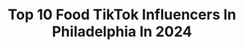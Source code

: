 ---
title: Top 10 Food TikTok Influencers In Philadelphia In 2024
description: >-
  Find top food TikTok influencers in Philadelphia in 2024. Most popular hashtags: #fyp #food #foryou #foryoupage.
platform: TikTok
hits: 10
text_top: Identify the most popular TikTok influencers on inBeat.
text_bottom: Our platform has 10 TikTok influencers like this in Philadelphia, United States for you to work with.
profiles:
  - username: "ogvdp"
    fullname: >-
      aregvdp
    bio: >-
      PENNSYLVANIA TIK TOK IF YOU MADE IT THIS FAR JUST FOLLOW 🇺🇸 USMC VETERAN 🇺🇸
    location: "United States"
    followers: 21800
    engagement: 1024
    commentsToLikes: 0.152958
    id: cka5ytg5pjqrw0i78wkncgd1q
    verified: false
    hashtags: "#fyp, #snow, #friends, #foru"
  - username: "mckayla112"
    fullname: >-
      Mckayla
    bio: >-
      21
    location: "United States"
    followers: 15600
    engagement: 784
    commentsToLikes: 0.048785
    id: ckbbt2i40gkhj0j23a551u5qq
    verified: false
    hashtags: "#cat, #foryoupage, #randonaut, #neverfitin"
  - username: "chrisfralinger"
    fullname: >-
      chrisfralinger
    bio: >-
      🎉Thank you for 15k! 🎉 26 || 📍Philadelphia || 🐶 Carson
    location: "United States"
    followers: 15400
    engagement: 512
    commentsToLikes: 0.019901
    id: ckc8v4mmahs1u0j23brjv4ydg
    verified: false
    hashtags: "#foryou, #foryoupage, #fyp, #taylorswift"
  - username: "the_reeses_guy"
    fullname: >-
      The Reese's Guy
    bio: >-
      CEO of Reese's Cups, Puffs, and Pieces Tag me or use #ReesesGuy 📍Philly
    location: "United States"
    followers: 55800
    engagement: 1692
    commentsToLikes: 0.080780
    id: ck81q1iemf6ct0j785ivh2ptn
    verified: false
    hashtags: "#candy, #reesesguy, #reeses, #philadelphia"
  - username: "chefsam_n"
    fullname: >-
      Sam Nahhas
    bio: >-
      Sam Nahhas Professional pastry chef @ Normandy Farm Hotel شيف حلويات
    location: "United States"
    followers: 204200
    engagement: 420
    commentsToLikes: 0.024636
    id: ck8toyuu5oiqx0j78c4ol0v84
    verified: false
    hashtags: "#cake, #food, #fyp, #sweet"
  - username: "godfatherofmeat"
    fullname: >-
      Godfather of meat
    bio: >-
      CEO of Sandwiches Godfatherofmeat@gmail.com
    location: "United States"
    followers: 199200
    engagement: 779
    commentsToLikes: 0.030522
    id: ckbqsf1q9dbse0j238bud3zny
    verified: false
    hashtags: "#sandwich, #southcarolina, #foodie, #eatwithme"
  - username: "dandris123"
    fullname: >-
      Dan Andris 
    bio: >-
      Stay a while Snap: Dandris3 PA👋🏼
    location: "United States"
    followers: 3086
    engagement: 959
    commentsToLikes: 0.071682
    id: ck9grq01zezgh0j78qdfyshw3
    verified: false
    hashtags: "#nfl, #football, #warzone, #callofdutymodernwarfare"
  - username: "acintron22"
    fullname: >-
      Acintron22
    bio: >-
      Hey I’m ANTHONY 👋🏻👋🏻👋🏻👋🏻👋🏻 31 yrs old Nj 🖤TAKEN
    location: "United States"
    followers: 14800
    engagement: 1373
    commentsToLikes: 0.070784
    id: ck9fqb1q2baa80j78bufknzsm
    verified: false
    hashtags: "#oops, #off, #philly, #draft"
  - username: "mixitupabit0"
    fullname: >-
      Mixitup A Bit
    bio: >-
      
    location: "United States"
    followers: 24000
    engagement: 354
    commentsToLikes: 0.363646
    id: ckav7fckjeg9q0j23t8i4xo30
    verified: false
    hashtags: "#nccheck, #northcarolina, #nc, #food"
  - username: "bradfordawilson"
    fullname: >-
      bradfordawilson
    bio: >-
      He/Him/step-dad Black Lives Matter
    location: "United States"
    followers: 19500
    engagement: 903
    commentsToLikes: 0.039313
    id: ck9addozwww640j78ticew6pi
    verified: false
    hashtags: "#blacklivesmatter, #greenscreen, #fyp, #losangeles"
---